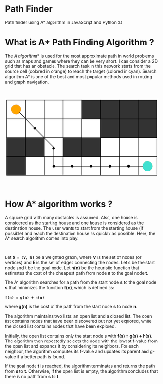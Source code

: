 # Path Finder
Path finder using A* algorithm in JavaScript and Python :D

# What is A* Path Finding Algorithm ?
The **A* algorithm** is used for the most approximate path in world problems such as maps and games where they can be very short. I can consider a 2D grid that has an obstacle. The search task in this network starts from the source cell (colored in orange) to reach the target (colored in cyan). Search algorithm A* is one of the best and most popular methods used in routing and graph navigation.

<br />

![alt text](Img/1.png)

<br />

# How A* algorithm works ?
A square grid with many obstacles is assumed. Also, one house is considered as the starting house and one house is considered as the destination house. The user wants to start from the starting house (if possible) and reach the destination house as quickly as possible. Here, the A* search algorithm comes into play.

<br />

Let **`G = (V, E)`** be a weighted graph, where **V** is the set of nodes (or vertices) and **E** is the set of edges connecting the nodes. Let s be the start node and t be the goal node. Let **h(n)** be the heuristic function that estimates the cost of the cheapest path from node **n** to the goal node **t**.

The A* algorithm searches for a path from the start node **s** to the goal node **s** that minimizes the function **f(n)**, which is defined as:

**`f(n) = g(n) + h(n)`**

where **g(n)** is the cost of the path from the start node **s** to node **n**.

The algorithm maintains two lists: an open list and a closed list. The open list contains nodes that have been discovered but not yet explored, while the closed list contains nodes that have been explored.

Initially, the open list contains only the start node s with **f(s) = g(s) + h(s)**. The algorithm then repeatedly selects the node with the lowest f-value from the open list and expands it by considering its neighbors. For each neighbor, the algorithm computes its f-value and updates its parent and g-value if a better path is found.

If the goal node **t** is reached, the algorithm terminates and returns the path from **s** to **t**. Otherwise, if the open list is empty, the algorithm concludes that there is no path from **s** to **t**.